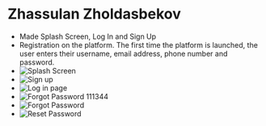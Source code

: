 # Zhassulan Zholdasbekov
* Made Splash Screen, Log In and Sign Up
* Registration on the platform. The first time the platform is launched, the user enters their username, email address, phone number and password.  
* ![Splash Screen](https://user-images.githubusercontent.com/50594402/170433931-a07d4430-a413-4071-acfe-2ec1b88de046.jpg)
* ![Sign up](https://user-images.githubusercontent.com/50594402/170433965-c53cba58-0786-4c55-bf95-7e8d6d832e1d.jpg)
* ![Log in page](https://user-images.githubusercontent.com/50594402/170433981-2a8a24b7-5492-4743-ac1d-6cfeb9b848aa.png)
* ![Forgot Password 111344](https://user-images.githubusercontent.com/50594402/170433997-2fc5bfd6-512f-4690-b9ee-56a2d2c98b35.png)
* ![Forgot Password](https://user-images.githubusercontent.com/50594402/170434016-f0ef32a8-df59-4f9b-8144-34fb2f06e600.png)
* ![Reset Password](https://user-images.githubusercontent.com/50594402/170434025-3ca98853-82a2-4e2f-8a9e-cae26851d705.png)
